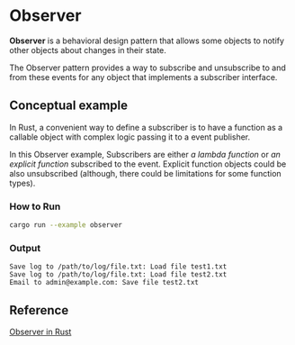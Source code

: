 # Observer

**Observer** is a behavioral design pattern that allows some objects to notify other objects about changes in their state.

The Observer pattern provides a way to subscribe and unsubscribe to and from these events for any object that 
implements a subscriber interface.


## Conceptual example

In Rust, a convenient way to define a subscriber is to have a function as a callable object with complex logic passing
it to a event publisher.

In this Observer example, Subscribers are either *a lambda function* or *an explicit function* subscribed to the 
event. Explicit function objects could be also unsubscribed (although, there could be limitations for some function 
types).

### How to Run

```bash
cargo run --example observer
```
### Output

```
Save log to /path/to/log/file.txt: Load file test1.txt
Save log to /path/to/log/file.txt: Load file test2.txt
Email to admin@example.com: Save file test2.txt
```


## Reference

[Observer in Rust](https://refactoring.guru/design-patterns/observer/rust/example)
